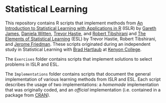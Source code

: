 # Statistical Learning
This repository contains R scripts that implement methods from [An Introduction to Statistical Learning with Applications in R](http://www-bcf.usc.edu/~gareth/ISL/) (ISLR) by [Gareth James](http://www-bcf.usc.edu/~gareth/), [Daniela Witten](http://faculty.washington.edu/dwitten/), [Trevor Hastie](http://web.stanford.edu/~hastie/), and [Robert Tibshirani](http://statweb.stanford.edu/~tibs/) and [The Elements of Statistical Learning](http://statweb.stanford.edu/~tibs/ElemStatLearn/) (ESL) by Trevor Hastie, Robert Tibshirani, and [Jerome Friedman](https://statweb.stanford.edu/~jhf/). These scripts originated during an independent study in Statistical Learning with [Brad Hartlaub](http://www2.kenyon.edu/Depts/Math/hartlaub/) at [Kenyon College](http://www.kenyon.edu/academics/departments-programs/mathematics/).

The `Exercises` folder contains scripts that implement solutions to select problems in ISLR and ESL.

The `Implementations` folder contains scripts that document the general implementation of various learning methods from ISLR and ESL. Each script describes the usage of two implementations: a *homemade* implementation that was originally coded, and an *official* implementation (i.e. contained in a package from [CRAN](https://cran.r-project.org/)). 
